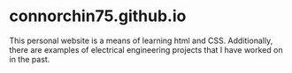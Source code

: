 # connorchin75.github.io
This personal website is a means of learning html and CSS.
Additionally, there are examples of electrical engineering projects that I have worked on in the past.
